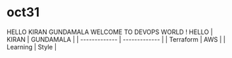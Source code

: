 # oct31


HELLO KIRAN GUNDAMALA
WELCOME TO  DEVOPS WORLD ! 
HELLO
| KIRAN  | GUNDAMALA |
| ------------- | ------------- |
| Terraform  | AWS  |
| Learning  | Style  |
